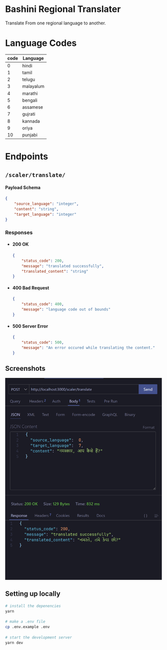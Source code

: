 # Bashini Regional Translater
Translate From one regional language to another.

# Language Codes

| code | Language |
|-------|----------|
|   0   |    hindi    |
|   1   |    tamil    |
|   2   |    telugu    |
|   3   |    malayalum    |
|   4   |    marathi    |
|   5   |    bengali    |
|   6   |    assamese    |
|   7   |    gujrati    |
|   8   |    kannada    |
|   9   |    oriya    |
|  10   |    punjabi    |


# Endpoints

## `/scaler/translate/`
####  Payload Schema
```json
{
    "source_language": "integer",
    "content": "string",
    "target_language": "integer"
}
```
### Responses
- #### 200 OK
    ```json
    {
        "status_code": 200,
        "message": "translated successfully",
        "translated_content": "string"
    }
    ```

- #### 400 Bad Request
    ```json
    {
        "status_code": 400,
        "message": "language code out of bounds"
    }
    ```

- #### 500 Server Error
    ```json
    {
        "status_code": 500,
        "message": "An error occured while translating the content."
    }
    ```

## Screenshots
![Alt text](./.github/assets/image.png)

## Setting up locally
```bash
# install the depenencies
yarn

# make a .env file
cp .env.example .env

# start the development server
yarn dev
```